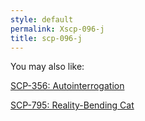 ```yaml
---
style: default
permalink: Xscp-096-j
title: scp-096-j
---
```

You may also like:

[SCP-356: Autointerrogation](http://scp-wiki.net/scp-356)

[SCP-795: Reality-Bending Cat](http://scp-wiki.net/scp-795)
